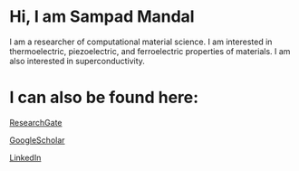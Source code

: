 # Hi, I am Sampad Mandal
I am a researcher of computational material science. I am interested in thermoelectric, piezoelectric, and ferroelectric properties of materials. I am also interested in superconductivity.

# I can also be found here:
[ResearchGate](https://www.researchgate.net/profile/Sampad-Mandal) 

[GoogleScholar](https://scholar.google.com/citations?user=fx1RkaYAAAAJ&hl=en)

[LinkedIn](https://www.linkedin.com/in/sampad-mandal-%E0%A6%B8%E0%A6%AE%E0%A7%8D%E0%A6%AA%E0%A6%A6-%E0%A6%AE%E0%A6%A8%E0%A7%8D%E0%A6%A1%E0%A6%B2-263360169/)
